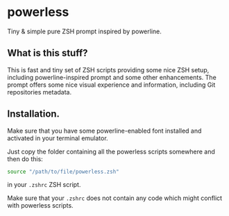 # powerless
Tiny &amp; simple pure ZSH prompt inspired by powerline.

## What is this stuff?
This is fast and tiny set of ZSH scripts providing some nice ZSH setup, including powerline-inspired prompt and some other enhancements. The prompt offers some nice visual experience and information, including Git repositories metadata.

## Installation.
Make sure that you have some powerline-enabled font installed and activated in your terminal emulator.

Just copy the folder containing all the powerless scripts somewhere and then do this:
```bash
source "/path/to/file/powerless.zsh"
```
in your `.zshrc` ZSH script.

Make sure that your `.zshrc` does not contain any code which might conflict with powerless scripts.
